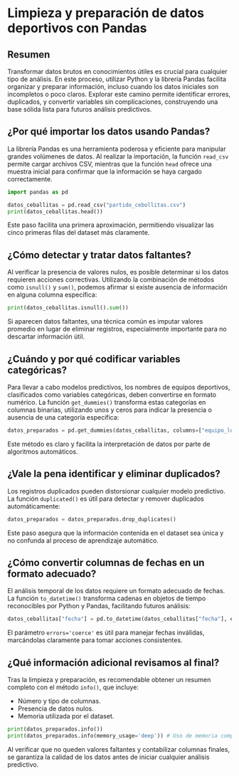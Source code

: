 # Limpieza y preparación de datos deportivos con Pandas

## Resumen

Transformar datos brutos en conocimientos útiles es crucial para cualquier tipo de análisis. En este proceso, utilizar Python y la librería Pandas facilita organizar y preparar información, incluso cuando los datos iniciales son incompletos o poco claros. Explorar este camino permite identificar errores, duplicados, y convertir variables sin complicaciones, construyendo una base sólida lista para futuros análisis predictivos.

## ¿Por qué importar los datos usando Pandas?
La librería Pandas es una herramienta poderosa y eficiente para manipular grandes volúmenes de datos. Al realizar la importación, la función `read_csv` permite cargar archivos CSV, mientras que la función `head` ofrece una muestra inicial para confirmar que la información se haya cargado correctamente.

```Python
import pandas as pd

datos_ceballitas = pd.read_csv("partido_cebollitas.csv")
print(datos_ceballitas.head())
```

Este paso facilita una primera aproximación, permitiendo visualizar las cinco primeras filas del dataset más claramente.

## ¿Cómo detectar y tratar datos faltantes?
Al verificar la presencia de valores nulos, es posible determinar si los datos requieren acciones correctivas. Utilizando la combinación de métodos como `isnull()` y `sum()`, podemos afirmar si existe ausencia de información en alguna columna específica:

```Python
print(datos_ceballitas.isnull().sum())
```

Si aparecen datos faltantes, una técnica común es imputar valores promedio en lugar de eliminar registros, especialmente importante para no descartar información útil.

## ¿Cuándo y por qué codificar variables categóricas?
Para llevar a cabo modelos predictivos, los nombres de equipos deportivos, clasificados como variables categóricas, deben convertirse en formato numérico. La función `get_dummies()` transforma estas categorías en columnas binarias, utilizando unos y ceros para indicar la presencia o ausencia de una categoría específica:

```Python
datos_preparados = pd.get_dummies(datos_ceballitas, columns=["equipo_local", "equipo_visitante"])
```

Este método es claro y facilita la interpretación de datos por parte de algoritmos automáticos.

## ¿Vale la pena identificar y eliminar duplicados?
Los registros duplicados pueden distorsionar cualquier modelo predictivo. La función `duplicated()` es útil para detectar y remover duplicados automáticamente:

```Python
datos_preparados = datos_preparados.drop_duplicates()
```

Este paso asegura que la información contenida en el dataset sea única y no confunda al proceso de aprendizaje automático.

## ¿Cómo convertir columnas de fechas en un formato adecuado?
El análisis temporal de los datos requiere un formato adecuado de fechas. La función `to_datetime()` transforma cadenas en objetos de tiempo reconocibles por Python y Pandas, facilitando futuros análisis:

```Python
datos_ceballitas["fecha"] = pd.to_datetime(datos_ceballitas["fecha"], errors='coerce')
```

El parámetro `errors='coerce'` es útil para manejar fechas inválidas, marcándolas claramente para tomar acciones consistentes.

## ¿Qué información adicional revisamos al final?
Tras la limpieza y preparación, es recomendable obtener un resumen completo con el método `info()`, que incluye:

* Número y tipo de columnas.
* Presencia de datos nulos.
* Memoria utilizada por el dataset.

```Python
print(datos_preparados.info()) 
print(datos_preparados.info(memory_usage='deep')) # Uso de memoria completo
```

Al verificar que no queden valores faltantes y contabilizar columnas finales, se garantiza la calidad de los datos antes de iniciar cualquier análisis predictivo.
